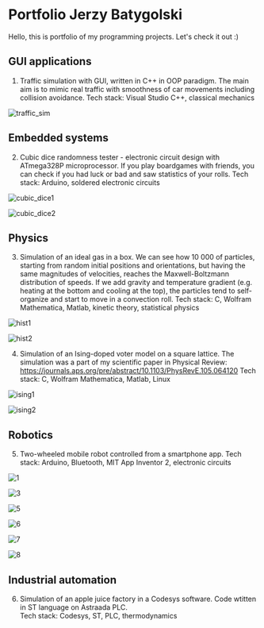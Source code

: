 # Portfolio Jerzy Batygolski

Hello, this is portfolio of my programming projects. Let's check it out :)

## GUI applications

1. Traffic simulation with GUI, written in C++ in OOP paradigm. The main aim is to mimic real traffic with smoothness of car movements including collision avoidance.
Tech stack: Visual Studio C++, classical mechanics

![traffic_sim](https://user-images.githubusercontent.com/58355098/210137217-f03fa930-775c-4f66-b6fe-66e057b7ff27.gif)

## Embedded systems

2. Cubic dice randomness tester - electronic circuit design with ATmega328P microprocessor. If you play boardgames with friends, you can check if you had luck or bad and saw statistics of your rolls.
Tech stack: Arduino, soldered electronic circuits

![cubic_dice1](https://user-images.githubusercontent.com/58355098/210137938-6819b901-d594-4b55-8fc3-05fa3c974b3f.png)

![cubic_dice2](https://user-images.githubusercontent.com/58355098/210137942-9cfeb8b8-0c82-4242-b386-8145a5080bb0.png)
## Physics

3. Simulation of an ideal gas in a box. We can see how 10 000 of particles, starting from random initial positions and orientations, but having the same magnitudes of velocities, reaches the Maxwell-Boltzmann distribution of speeds. If we add gravity and temperature gradient (e.g. heating at the bottom and cooling at the top), the particles tend to self-organize and start to move in a convection roll.
Tech stack: C, Wolfram Mathematica, Matlab, kinetic theory, statistical physics

![hist1](https://user-images.githubusercontent.com/58355098/210148843-c3e74f54-6801-480a-a5f7-dcc5eac46050.png)

![hist2](https://user-images.githubusercontent.com/58355098/210149036-abc5c0e1-634b-453b-ad13-38fe8f17923e.png)

4. Simulation of an Ising-doped voter model on a square lattice. The simulation was a part of my scientific paper in Physical Review:
https://journals.aps.org/pre/abstract/10.1103/PhysRevE.105.064120
Tech stack: C, Wolfram Mathematica, Matlab, Linux

![ising1](https://user-images.githubusercontent.com/58355098/210149491-746348dd-37ef-43c5-bd37-b521cf5cc0ef.PNG)

![ising2](https://user-images.githubusercontent.com/58355098/210149492-89d5f808-0837-49f6-a120-aec681fef00b.PNG)

## Robotics

5. Two-wheeled mobile robot controlled from a smartphone app.
Tech stack: Arduino, Bluetooth, MIT App Inventor 2, electronic circuits

![1](https://user-images.githubusercontent.com/58355098/210149712-81a44799-4f93-4baa-962b-70285ab150d7.png)

![3](https://user-images.githubusercontent.com/58355098/210149715-88effbaa-9d87-4f0a-8542-269689ba47b0.png)

![5](https://user-images.githubusercontent.com/58355098/210149716-33e5465b-3d61-44d3-9777-1779e8a9f1cf.PNG)

![6](https://user-images.githubusercontent.com/58355098/210149719-e6154aac-11a9-4fad-baf4-593295581e9f.PNG)

![7](https://user-images.githubusercontent.com/58355098/210149720-5b6fd69a-5215-47cb-b99b-da5ead88aa67.PNG)

![8](https://user-images.githubusercontent.com/58355098/210149722-eb5bc72e-e3db-44e9-8b9f-83f47018e7cc.PNG)

## Industrial automation

6. Simulation of an apple juice factory in a Codesys software. Code wtitten in ST language on Astraada PLC.  
Tech stack: Codesys, ST, PLC, thermodynamics








